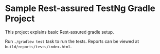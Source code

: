 # Sample Rest-assured TestNg Gradle Project

This project explains basic Rest-assured gradle setup.

Run `./gradlew test` task to run the tests. Reports can be viewed at `build/reports/tests/index.html`.

